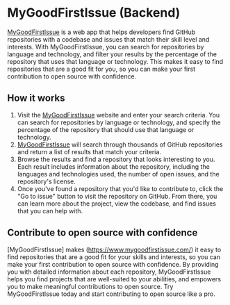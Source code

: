 # **MyGoodFirstIssue (Backend)**

[MyGoodFirstIssue](https://www.mygoodfirstissue.com/) is a web app that helps developers find GitHub repositories with a codebase and issues that match their skill level and interests. With MyGoodFirstIssue, you can search for repositories by language and technology, and filter your results by the percentage of the repository that uses that language or technology. This makes it easy to find repositories that are a good fit for you, so you can make your first contribution to open source with confidence.

## **How it works**

1. Visit the [MyGoodFirstIssue](https://www.mygoodfirstissue.com/) website and enter your search criteria. You can search for repositories by language or technology, and specify the percentage of the repository that should use that language or technology.
2. [MyGoodFirstIssue](https://www.mygoodfirstissue.com/) will search through thousands of GitHub repositories and return a list of results that match your criteria.
3. Browse the results and find a repository that looks interesting to you. Each result includes information about the repository, including the languages and technologies used, the number of open issues, and the repository's license.
4. Once you've found a repository that you'd like to contribute to, click the "Go to issue" button to visit the repository on GitHub. From there, you can learn more about the project, view the codebase, and find issues that you can help with.

## **Contribute to open source with confidence**

[MyGoodFirstIssue] makes (https://www.mygoodfirstissue.com/) it easy to find repositories that are a good fit for your skills and interests, so you can make your first contribution to open source with confidence. By providing you with detailed information about each repository, MyGoodFirstIssue helps you find projects that are well-suited to your abilities, and empowers you to make meaningful contributions to open source. Try MyGoodFirstIssue today and start contributing to open source like a pro.
